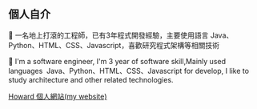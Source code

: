 
<h2>個人自介</h3>
<p>
  🔭 一名地上打滾的工程師，已有3年程式開發經驗，主要使用語言 Java、Python、HTML、CSS、Javascript，喜歡研究程式架構等相關技術
</p>
<p>
  🔭 I'm a software engineer, I'm 3 year of software skill,Mainly used languages ​ Java、Python、HTML、CSS、Javascript for develop, I like to study architecture and other related technologies.
</p>
<div>
  <a href="https://www.howardli.blog/#home">Howard 個人網站(my website)</a>
</div>

